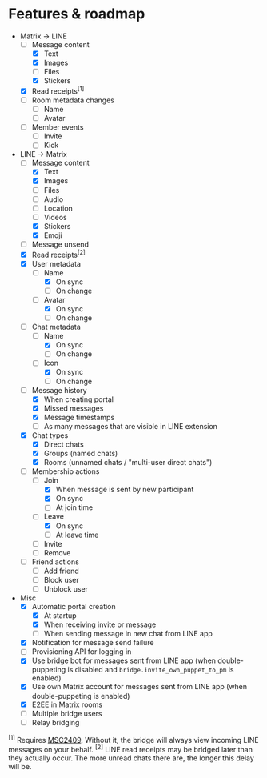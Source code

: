 # Features & roadmap

* Matrix → LINE
  * [ ] Message content
    * [x] Text
    * [x] Images
    * [ ] Files
    * [x] Stickers
  * [x] Read receipts<sup>[1]</sup>
  * [ ] Room metadata changes
    * [ ] Name
    * [ ] Avatar
  * [ ] Member events
    * [ ] Invite
    * [ ] Kick
* LINE → Matrix
  * [ ] Message content
    * [x] Text
    * [x] Images
    * [ ] Files
    * [ ] Audio
    * [ ] Location
    * [ ] Videos
    * [x] Stickers
    * [x] Emoji
  * [ ] Message unsend
  * [x] Read receipts<sup>[2]</sup>
  * [x] User metadata
    * [ ] Name
      * [x] On sync
      * [ ] On change
    * [ ] Avatar
      * [x] On sync
      * [ ] On change
  * [ ] Chat metadata
    * [ ] Name
      * [x] On sync
      * [ ] On change
    * [ ] Icon
      * [x] On sync
      * [ ] On change
  * [ ] Message history
    * [x] When creating portal
    * [x] Missed messages
    * [x] Message timestamps
    * [ ] As many messages that are visible in LINE extension
  * [x] Chat types
    * [x] Direct chats
    * [x] Groups (named chats)
    * [x] Rooms (unnamed chats / "multi-user direct chats")
  * [ ] Membership actions
    * [ ] Join
      * [x] When message is sent by new participant
      * [x] On sync
      * [ ] At join time
    * [ ] Leave
      * [x] On sync
      * [ ] At leave time
    * [ ] Invite
    * [ ] Remove
  * [ ] Friend actions
    * [ ] Add friend
    * [ ] Block user
    * [ ] Unblock user
* Misc
  * [x] Automatic portal creation
    * [x] At startup
    * [x] When receiving invite or message
    * [ ] When sending message in new chat from LINE app
  * [x] Notification for message send failure
  * [ ] Provisioning API for logging in
  * [x] Use bridge bot for messages sent from LINE app (when double-puppeting is disabled and `bridge.invite_own_puppet_to_pm` is enabled)
  * [x] Use own Matrix account for messages sent from LINE app (when double-puppeting is enabled)
  * [x] E2EE in Matrix rooms
  * [ ] Multiple bridge users
  * [ ] Relay bridging

<sup>[1]</sup> Requires [MSC2409](https://github.com/matrix-org/matrix-doc/pull/2409). Without it, the bridge will always view incoming LINE messages on your behalf.
<sup>[2]</sup> LINE read receipts may be bridged later than they actually occur. The more unread chats there are, the longer this delay will be.
